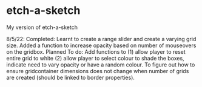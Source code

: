 # etch-a-sketch

My version of etch-a-sketch

8/5/22:
Completed: Learnt to create a range slider and create a varying grid size. Added a function to increase opacity based on number of mouseovers on the gridbox.
Planned To do: Add functions to (1) allow player to reset entire grid to white (2) allow player to select colour to shade the boxes, indicate need to vary opacity or have a random colour. To figure out how to ensure gridcontainer dimensions does not change when number of grids are created (should be linked to border properties).